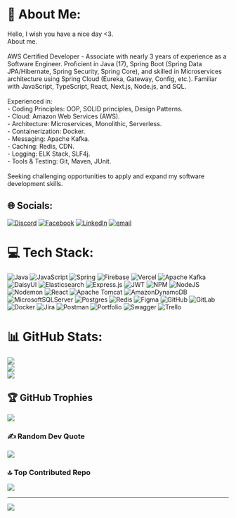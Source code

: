 # 💫 About Me:
Hello, I wish you have a nice day <3.<br>About me.<br><br>AWS Certified Developer - Associate with nearly 3 years of experience as a Software Engineer. Proficient in Java (17), Spring Boot (Spring Data JPA/Hibernate, Spring Security, Spring Core), and skilled in Microservices architecture using Spring Cloud (Eureka, Gateway, Config, etc.). Familiar with JavaScript, TypeScript, React, Next.js, Node.js, and SQL.<br><br>Experienced in:<br>- Coding Principles: OOP, SOLID principles, Design Patterns.<br>- Cloud: Amazon Web Services (AWS).<br>- Architecture: Microservices, Monolithic, Serverless.<br>- Containerization: Docker.<br>- Messaging: Apache Kafka.<br>- Caching: Redis, CDN.<br>- Logging: ELK Stack, SLF4j.<br>- Tools & Testing: Git, Maven, JUnit.<br><br>Seeking challenging opportunities to apply and expand my software development skills.


## 🌐 Socials:
[![Discord](https://img.shields.io/badge/Discord-%237289DA.svg?logo=discord&logoColor=white)](https://discord.gg/https://discord.com/invite/khanhdoan693) [![Facebook](https://img.shields.io/badge/Facebook-%231877F2.svg?logo=Facebook&logoColor=white)](https://facebook.com/MinhKhanhh09) [![LinkedIn](https://img.shields.io/badge/LinkedIn-%230077B5.svg?logo=linkedin&logoColor=white)](https://linkedin.com/in/khanhdoanminh) [![email](https://img.shields.io/badge/Email-D14836?logo=gmail&logoColor=white)](mailto:khanhdoan693) 

# 💻 Tech Stack:
![Java](https://img.shields.io/badge/java-%23ED8B00.svg?style=plastic&logo=openjdk&logoColor=white) ![JavaScript](https://img.shields.io/badge/javascript-%23323330.svg?style=plastic&logo=javascript&logoColor=%23F7DF1E) ![Spring](https://img.shields.io/badge/spring-%236DB33F.svg?style=plastic&logo=spring&logoColor=white) ![Firebase](https://img.shields.io/badge/firebase-%23039BE5.svg?style=plastic&logo=firebase) ![Vercel](https://img.shields.io/badge/vercel-%23000000.svg?style=plastic&logo=vercel&logoColor=white) ![Apache Kafka](https://img.shields.io/badge/Apache%20Kafka-000?style=plastic&logo=apachekafka) ![DaisyUI](https://img.shields.io/badge/daisyui-5A0EF8?style=plastic&logo=daisyui&logoColor=white) ![Elasticsearch](https://img.shields.io/badge/elasticsearch-%230377CC.svg?style=plastic&logo=elasticsearch&logoColor=white) ![Express.js](https://img.shields.io/badge/express.js-%23404d59.svg?style=plastic&logo=express&logoColor=%2361DAFB) ![JWT](https://img.shields.io/badge/JWT-black?style=plastic&logo=JSON%20web%20tokens) ![NPM](https://img.shields.io/badge/NPM-%23CB3837.svg?style=plastic&logo=npm&logoColor=white) ![NodeJS](https://img.shields.io/badge/node.js-6DA55F?style=plastic&logo=node.js&logoColor=white) ![Nodemon](https://img.shields.io/badge/NODEMON-%23323330.svg?style=plastic&logo=nodemon&logoColor=%BBDEAD) ![React](https://img.shields.io/badge/react-%2320232a.svg?style=plastic&logo=react&logoColor=%2361DAFB) ![Apache Tomcat](https://img.shields.io/badge/apache%20tomcat-%23F8DC75.svg?style=plastic&logo=apache-tomcat&logoColor=black) ![AmazonDynamoDB](https://img.shields.io/badge/Amazon%20DynamoDB-4053D6?style=plastic&logo=Amazon%20DynamoDB&logoColor=white) ![MicrosoftSQLServer](https://img.shields.io/badge/Microsoft%20SQL%20Server-CC2927?style=plastic&logo=microsoft%20sql%20server&logoColor=white) ![Postgres](https://img.shields.io/badge/postgres-%23316192.svg?style=plastic&logo=postgresql&logoColor=white) ![Redis](https://img.shields.io/badge/redis-%23DD0031.svg?style=plastic&logo=redis&logoColor=white) ![Figma](https://img.shields.io/badge/figma-%23F24E1E.svg?style=plastic&logo=figma&logoColor=white) ![GitHub](https://img.shields.io/badge/github-%23121011.svg?style=plastic&logo=github&logoColor=white) ![GitLab](https://img.shields.io/badge/gitlab-%23181717.svg?style=plastic&logo=gitlab&logoColor=white) ![Docker](https://img.shields.io/badge/docker-%230db7ed.svg?style=plastic&logo=docker&logoColor=white) ![Jira](https://img.shields.io/badge/jira-%230A0FFF.svg?style=plastic&logo=jira&logoColor=white) ![Postman](https://img.shields.io/badge/Postman-FF6C37?style=plastic&logo=postman&logoColor=white) ![Portfolio](https://img.shields.io/badge/Portfolio-%23000000.svg?style=plastic&logo=firefox&logoColor=#FF7139) ![Swagger](https://img.shields.io/badge/-Swagger-%23Clojure?style=plastic&logo=swagger&logoColor=white) ![Trello](https://img.shields.io/badge/Trello-%23026AA7.svg?style=plastic&logo=Trello&logoColor=white)
# 📊 GitHub Stats:
![](https://github-readme-stats.vercel.app/api?username=MinhKhanh693&theme=dark&hide_border=false&include_all_commits=true&count_private=true)<br/>
![](https://nirzak-streak-stats.vercel.app/?user=MinhKhanh693&theme=dark&hide_border=false)<br/>
![](https://github-readme-stats.vercel.app/api/top-langs/?username=MinhKhanh693&theme=dark&hide_border=false&include_all_commits=true&count_private=true&layout=compact)

## 🏆 GitHub Trophies
![](https://github-profile-trophy.vercel.app/?username=MinhKhanh693&theme=radical&no-frame=true&no-bg=true&margin-w=4)

### ✍️ Random Dev Quote
![](https://quotes-github-readme.vercel.app/api?type=horizontal&theme=radical)

### 🔝 Top Contributed Repo
![](https://github-contributor-stats.vercel.app/api?username=MinhKhanh693&limit=5&theme=dark&combine_all_yearly_contributions=true)

---
[![](https://visitcount.itsvg.in/api?id=MinhKhanh693&icon=0&color=0)](https://visitcount.itsvg.in)

<!-- Proudly created with GPRM ( https://gprm.itsvg.in ) -->

